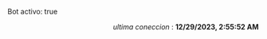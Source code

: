 <p>Bot activo: true</p>
<p align="right"><i>ultima coneccion</i> : <b>12/29/2023, 2:55:52 AM</b></p>

